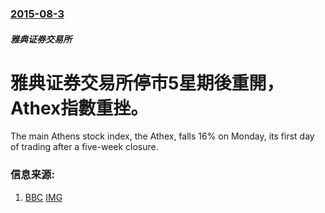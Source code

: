 ### [2015-08-3](/news/2015/08/3/index.md)

##### 雅典证券交易所
# 雅典证券交易所停市5星期後重開，Athex指數重挫。 

The main Athens stock index, the Athex, falls 16% on Monday, its first day of trading after a five-week closure.


### 信息来源:

1. [BBC](http://www.bbc.com/news/business-33754005) [IMG](https://ichef.bbci.co.uk/news/1024/branded_news/16135/production/_84612409_gettyimages-481355998.jpg)
